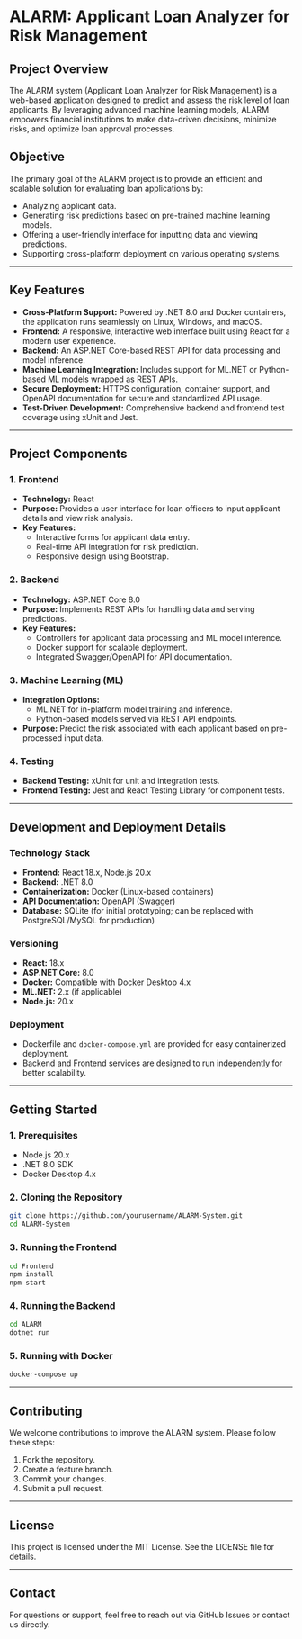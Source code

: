 # ALARM: Applicant Loan Analyzer for Risk Management

## **Project Overview**
The ALARM system (Applicant Loan Analyzer for Risk Management) is a web-based application designed to predict and assess the risk level of loan applicants. By leveraging advanced machine learning models, ALARM empowers financial institutions to make data-driven decisions, minimize risks, and optimize loan approval processes.

## **Objective**
The primary goal of the ALARM project is to provide an efficient and scalable solution for evaluating loan applications by:
- Analyzing applicant data.
- Generating risk predictions based on pre-trained machine learning models.
- Offering a user-friendly interface for inputting data and viewing predictions.
- Supporting cross-platform deployment on various operating systems.

---

## **Key Features**
- **Cross-Platform Support:** Powered by .NET 8.0 and Docker containers, the application runs seamlessly on Linux, Windows, and macOS.
- **Frontend:** A responsive, interactive web interface built using React for a modern user experience.
- **Backend:** An ASP.NET Core-based REST API for data processing and model inference.
- **Machine Learning Integration:** Includes support for ML.NET or Python-based ML models wrapped as REST APIs.
- **Secure Deployment:** HTTPS configuration, container support, and OpenAPI documentation for secure and standardized API usage.
- **Test-Driven Development:** Comprehensive backend and frontend test coverage using xUnit and Jest.

---

## **Project Components**
### **1. Frontend**
- **Technology:** React
- **Purpose:** Provides a user interface for loan officers to input applicant details and view risk analysis.
- **Key Features:**
  - Interactive forms for applicant data entry.
  - Real-time API integration for risk prediction.
  - Responsive design using Bootstrap.

### **2. Backend**
- **Technology:** ASP.NET Core 8.0
- **Purpose:** Implements REST APIs for handling data and serving predictions.
- **Key Features:**
  - Controllers for applicant data processing and ML model inference.
  - Docker support for scalable deployment.
  - Integrated Swagger/OpenAPI for API documentation.

### **3. Machine Learning (ML)**
- **Integration Options:**
  - ML.NET for in-platform model training and inference.
  - Python-based models served via REST API endpoints.
- **Purpose:** Predict the risk associated with each applicant based on pre-processed input data.

### **4. Testing**
- **Backend Testing:** xUnit for unit and integration tests.
- **Frontend Testing:** Jest and React Testing Library for component tests.

---

## **Development and Deployment Details**
### **Technology Stack**
- **Frontend:** React 18.x, Node.js 20.x
- **Backend:** .NET 8.0
- **Containerization:** Docker (Linux-based containers)
- **API Documentation:** OpenAPI (Swagger)
- **Database:** SQLite (for initial prototyping; can be replaced with PostgreSQL/MySQL for production)

### **Versioning**
- **React:** 18.x
- **ASP.NET Core:** 8.0
- **Docker:** Compatible with Docker Desktop 4.x
- **ML.NET:** 2.x (if applicable)
- **Node.js:** 20.x

### **Deployment**
- Dockerfile and `docker-compose.yml` are provided for easy containerized deployment.
- Backend and Frontend services are designed to run independently for better scalability.

---

## **Getting Started**
### **1. Prerequisites**
- Node.js 20.x
- .NET 8.0 SDK
- Docker Desktop 4.x

### **2. Cloning the Repository**
```bash
git clone https://github.com/yourusername/ALARM-System.git
cd ALARM-System
```

### **3. Running the Frontend**
```bash
cd Frontend
npm install
npm start
```

### **4. Running the Backend**
```bash
cd ALARM
dotnet run
```

### **5. Running with Docker**
```bash
docker-compose up
```

---

## **Contributing**
We welcome contributions to improve the ALARM system. Please follow these steps:
1. Fork the repository.
2. Create a feature branch.
3. Commit your changes.
4. Submit a pull request.

---

## **License**
This project is licensed under the MIT License. See the LICENSE file for details.

---

## **Contact**
For questions or support, feel free to reach out via GitHub Issues or contact us directly.

